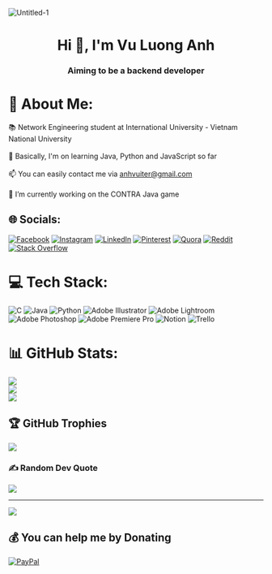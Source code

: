 ![Untitled-1](https://user-images.githubusercontent.com/91337658/221217215-3e97a2d7-e9f3-4801-b46c-7fe25ef1b245.png)

<h1 align="center">Hi 👋, I'm Vu Luong Anh</h1>
<h3 align="center">Aiming to be a backend developer</h3>

# 💫 About Me:
📚 Network Engineering student at International University - Vietnam National University<br><br>🌱 Basically, I'm on learning Java, Python and JavaScript so far<br><br>📫 You can easily contact me via anhvuiter@gmail.com <br><br>🔭 I’m currently working on the CONTRA Java game


## 🌐 Socials:
[![Facebook](https://img.shields.io/badge/Facebook-%231877F2.svg?logo=Facebook&logoColor=white)](https://facebook.com/fffracture) [![Instagram](https://img.shields.io/badge/Instagram-%23E4405F.svg?logo=Instagram&logoColor=white)](https://instagram.com/fffracture) [![LinkedIn](https://img.shields.io/badge/LinkedIn-%230077B5.svg?logo=linkedin&logoColor=white)](https://linkedin.com/in/vu-luong-anh-606896214) [![Pinterest](https://img.shields.io/badge/Pinterest-%23E60023.svg?logo=Pinterest&logoColor=white)](https://pinterest.com/anhvuiter) [![Quora](https://img.shields.io/badge/Quora-%23B92B27.svg?logo=Quora&logoColor=white)](https://quora.com/profile/Vũ-Lương-3) [![Reddit](https://img.shields.io/badge/Reddit-%23FF4500.svg?logo=Reddit&logoColor=white)](https://reddit.com/user/fffracture) [![Stack Overflow](https://img.shields.io/badge/-Stackoverflow-FE7A16?logo=stack-overflow&logoColor=white)](https://stackoverflow.com/users/17030594) 

# 💻 Tech Stack:
![C](https://img.shields.io/badge/c-%2300599C.svg?style=flat&logo=c&logoColor=white) ![Java](https://img.shields.io/badge/java-%23ED8B00.svg?style=flat&logo=java&logoColor=white) ![Python](https://img.shields.io/badge/python-3670A0?style=flat&logo=python&logoColor=ffdd54) ![Adobe Illustrator](https://img.shields.io/badge/adobeillustrator-%23FF9A00.svg?style=flat&logo=adobeillustrator&logoColor=white) ![Adobe Lightroom](https://img.shields.io/badge/Adobe%20Lightroom-31A8FF.svg?style=flat&logo=Adobe%20Lightroom&logoColor=white) ![Adobe Photoshop](https://img.shields.io/badge/adobephotoshop-%2331A8FF.svg?style=flat&logo=adobephotoshop&logoColor=white) ![Adobe Premiere Pro](https://img.shields.io/badge/Adobe%20Premiere%20Pro-9999FF.svg?style=flat&logo=Adobe%20Premiere%20Pro&logoColor=white) ![Notion](https://img.shields.io/badge/Notion-%23000000.svg?style=flat&logo=notion&logoColor=white) ![Trello](https://img.shields.io/badge/Trello-%23026AA7.svg?style=flat&logo=Trello&logoColor=white)
# 📊 GitHub Stats:
![](https://github-readme-stats.vercel.app/api?username=ffracture&theme=dark&hide_border=false&include_all_commits=true&count_private=false)<br/>
![](https://github-readme-streak-stats.herokuapp.com/?user=ffracture&theme=dark&hide_border=false)<br/>
![](https://github-readme-stats.vercel.app/api/top-langs/?username=ffracture&theme=dark&hide_border=false&include_all_commits=true&count_private=false&layout=compact)

## 🏆 GitHub Trophies
![](https://github-profile-trophy.vercel.app/?username=ffracture&theme=radical&no-frame=true&no-bg=true&margin-w=4)

### ✍️ Random Dev Quote
![](https://quotes-github-readme.vercel.app/api?type=horizontal&theme=dark)

---
[![](https://visitcount.itsvg.in/api?id=ffracture&icon=0&color=0)](https://visitcount.itsvg.in)

  ## 💰 You can help me by Donating
  [![PayPal](https://img.shields.io/badge/PayPal-00457C?style=for-the-badge&logo=paypal&logoColor=white)](https://paypal.me/fffracture) 

  
<!-- Proudly created with GPRM ( https://gprm.itsvg.in ) -->
